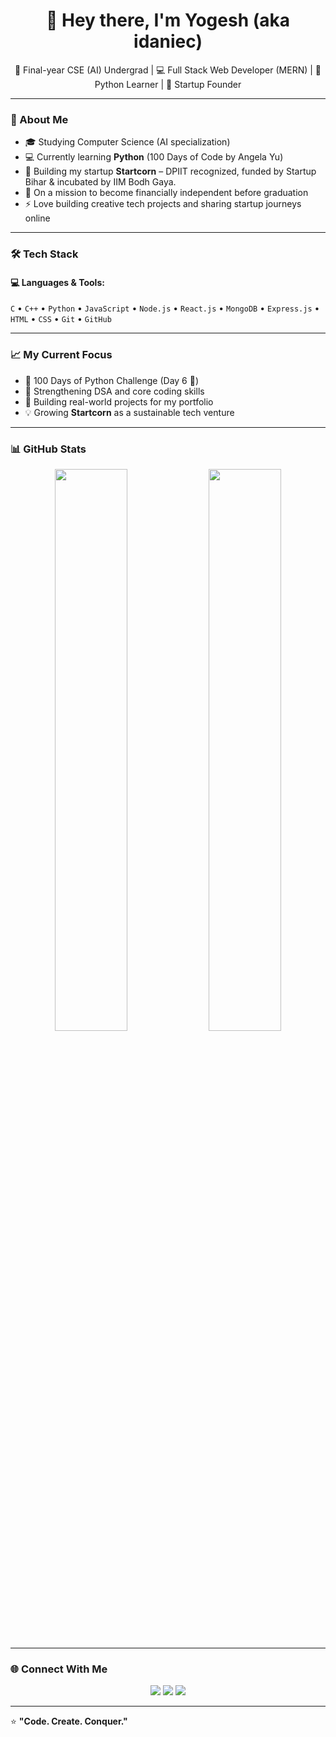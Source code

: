 <h1 align="center">👋 Hey there, I'm Yogesh (aka idaniec)</h1>

<p align="center">
  🚀 Final-year CSE (AI) Undergrad | 💻 Full Stack Web Developer (MERN) | 🧩 Python Learner | 🌟 Startup Founder
</p>

---

### 🧩 About Me
- 🎓 Studying Computer Science (AI specialization)
- 💻 Currently learning **Python** (100 Days of Code by Angela Yu)
- 🚀 Building my startup **Startcorn** – DPIIT recognized, funded by Startup Bihar & incubated by IIM Bodh Gaya.
- 🌱 On a mission to become financially independent before graduation
- ⚡ Love building creative tech projects and sharing startup journeys online

---

### 🛠️ Tech Stack
#### 💻 Languages & Tools:
`C` • `C++` • `Python` • `JavaScript` • `Node.js` • `React.js` • `MongoDB` • `Express.js` • `HTML` • `CSS` • `Git` • `GitHub`

---

### 📈 My Current Focus
- 🚀 100 Days of Python Challenge (Day 6 🐍)
- 🧠 Strengthening DSA and core coding skills
- 🎯 Building real-world projects for my portfolio
- 💡 Growing **Startcorn** as a sustainable tech venture

---

### 📊 GitHub Stats
<p align="center">
  <img width="48%" src="https://github-readme-stats.vercel.app/api?username=idaniec&show_icons=true&theme=radical" />
  <img width="48%" src="https://github-readme-streak-stats.herokuapp.com/?user=idaniec&theme=radical" />
</p>

---

### 🌐 Connect With Me
<p align="center">
  <a href="https://x.com/idaniecX"><img src="https://img.shields.io/badge/X-000000?style=for-the-badge&logo=x&logoColor=white"/></a>
  <a href="https://linkedin.com/in/idaniec"><img src="https://img.shields.io/badge/LinkedIn-0077B5?style=for-the-badge&logo=linkedin&logoColor=white"/></a>
  <a href="https://github.com/idaniec"><img src="https://img.shields.io/badge/GitHub-100000?style=for-the-badge&logo=github&logoColor=white"/></a>
</p>

---

⭐ **"Code. Create. Conquer."**
